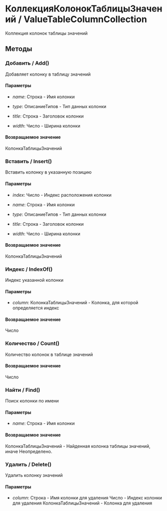 
# КоллекцияКолонокТаблицыЗначений / ValueTableColumnCollection

    
    
Коллекция колонок таблицы значений


  
  
## Методы
    
### Добавить / Add()
    
    
    
Добавляет колонку в таблицу значений


  
  
#### Параметры

* *name*: Строка - Имя колонки

* *type*: ОписаниеТипов - Тип данных колонки

* *title*: Строка - Заголовок колонки

* *width*: Число - Ширина колонки

#### Возвращаемое значение

КолонкаТаблицыЗначений

  
### Вставить / Insert()
    
    
    
Вставить колонку в указанную позицию


  
  
#### Параметры

* *index*: Число - Индекс расположения колонки

* *name*: Строка - Имя колонки

* *type*: ОписаниеТипов - Тип данных колонки

* *title*: Строка - Заголовок колонки

* *width*: Число - Ширина колонки

#### Возвращаемое значение

КолонкаТаблицыЗначений

  
### Индекс / IndexOf()
    
    
    
Индекс указанной колонки


  
  
#### Параметры

* *column*: КолонкаТаблицыЗначений - Колонка, для которой определяется индекс

#### Возвращаемое значение

Число

  
### Количество / Count()
    
    
    
Количество колонок в таблице значений


  
  
#### Возвращаемое значение

Число

  
### Найти / Find()
    
    
    
Поиск колонки по имени


  
  
#### Параметры

* *name*: Строка - Имя колонки

#### Возвращаемое значение

КолонкаТаблицыЗначений - Найденная колонка таблицы значений, иначе Неопределено.

  
### Удалить / Delete()
    
    
    
Удалить колонку значений


  
  
#### Параметры

* *column*: Строка - Имя колонки для удаления
Число - Индекс колонки для удаления
КолонкаТаблицыЗначений - Колонка для удаления

